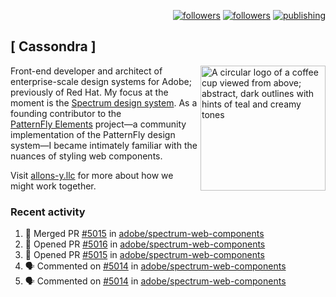 <p align="right"><a rel="me" href="https://front-end.social/@castastrophe">
    <img alt="followers" title="Follow me on Mastodon" src="https://img.shields.io/mastodon/follow/109297102751309835?domain=https%3A%2F%2Ffront-end.social&label=Follow&logo=mastodon&logoColor=white&style=for-the-badge&labelColor=008080&color=006969"/></a>
  <a href="https://codepen.io/castastrophe/">
    <img alt="followers" title="Follow me on CodePen" src="https://img.shields.io/badge/23-1?color=640464&labelColor=7c007c&style=for-the-badge&logo=codepen&label=Follow"/></a>
<a href="https://castastrophe.medium.com/">
    <img alt="publishing" title="View articles on Medium" src="https://img.shields.io/badge/107-1?color=666&labelColor=444&label=subscribe&logo=medium&logoColor=white&style=for-the-badge"/></a>
</p>

## [&nbsp;Cassondra&nbsp;]

<img align="right" src="https://github-production-user-asset-6210df.s3.amazonaws.com/1840295/253016758-ba468774-1cd3-42c2-8f43-947b5eeb5edf.png" height="200" alt="A circular logo of a coffee cup viewed from above; abstract, dark outlines with hints of teal and creamy tones">

Front-end developer and architect of enterprise-scale design systems for Adobe; previously of Red Hat. My focus at the moment is the [Spectrum design system](https://github.com/adobe/spectrum-css). As a founding contributor to the [PatternFly&nbsp;Elements](https://github.com/patternfly/patternfly-elements) project&mdash;a community implementation of the PatternFly design system&mdash;I became intimately familiar with the nuances of styling web components.

Visit [allons-y.llc](http://allons-y.llc/) for more about how we might work together.

### Recent activity

<!--START_SECTION:activity-->
1. 🎉 Merged PR [#5015](https://github.com/adobe/spectrum-web-components/pull/5015) in [adobe/spectrum-web-components](https://github.com/adobe/spectrum-web-components)
2. 💪 Opened PR [#5016](https://github.com/adobe/spectrum-web-components/pull/5016) in [adobe/spectrum-web-components](https://github.com/adobe/spectrum-web-components)
3. 💪 Opened PR [#5015](https://github.com/adobe/spectrum-web-components/pull/5015) in [adobe/spectrum-web-components](https://github.com/adobe/spectrum-web-components)
4. 🗣 Commented on [#5014](https://github.com/adobe/spectrum-web-components/pull/5014#issuecomment-2583262115) in [adobe/spectrum-web-components](https://github.com/adobe/spectrum-web-components)
5. 🗣 Commented on [#5014](https://github.com/adobe/spectrum-web-components/pull/5014#issuecomment-2583004498) in [adobe/spectrum-web-components](https://github.com/adobe/spectrum-web-components)
<!--END_SECTION:activity-->
